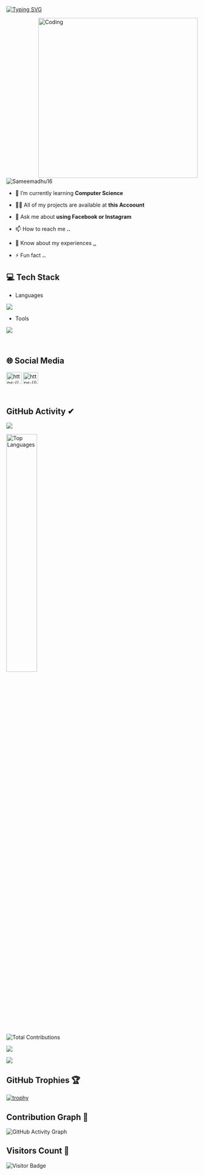 [![Typing SVG](https://readme-typing-svg.herokuapp.com?size=32&vCenter=true&width=760&lines=Hi+%F0%9F%91%8B%2C+I'm+Sameera+Madhuranga;From+Galle,+Sri+Lanka.;(UG)+University+Of+Colombo+School+Of+Computing)](https://git.io/typing-svg)

<img align="right" alt="Coding" width="420" src="https://camo.githubusercontent.com/7de37139d0b4c1ce40865e799b446c0e963a3dd8fb68d239707237c40604fa3d/68747470733a2f2f63646e2e6472696262626c652e636f6d2f75736572732f3733303730332f73637265656e73686f74732f363538313234332f6176656e746f2e676966"/>

<p align="left"> <img src="https://komarev.com/ghpvc/?username=Sameemadhu16&label=Profile%20views&color=0e75b6&style=flat" alt="Sameemadhu16" /> </p>


- 🌱 I’m currently learning **Computer Science**

- 👨‍💻 All of my projects are available at **this Accoount**

- 💬 Ask me about **using Facebook or Instagram**

- 📫 How to reach me **..**

- 📄 Know about my experiences [..](..)

- ⚡ Fun fact **..**

## 💻 Tech Stack
- Languages
<p align="left">
  <a href="https://skillicons.dev">
    <img src="https://skillicons.dev/icons?i=c,cpp,js,scala,java,html,css,react,mongo,nodejs,express,php,mysql,dart,flutter,py" />
  </a>
</p>



- Tools
<p align="left">
  <a href="https://skillicons.dev">
    <img src="https://skillicons.dev/icons?i=git,powershell,arduino,autocad,figma,linux,idea,ps,au,pr,vscode,androidstudio,eclipse,postman,selenium,docker,discord,qt,r,visualstudio,wordpress,bootstrap,firebase,tailwind" />
  </a>
</p>
<br/>

## 🌐 Social Media
<p align="left">
<a href="https://www.facebook.com/profile.php?id=100074589368302&mibextid=LQQJ4d" target="blank"><img align="center" src="https://raw.githubusercontent.com/rahuldkjain/github-profile-readme-generator/master/src/images/icons/Social/facebook.svg" alt="https://www.facebook.com/profile.php?id=100074589368302&mibextid=LQQJ4d" height="30" width="40" /></a>
<a href="https://instagram.com/mr_samee_16?igshid=OGQ5ZDc2ODk2ZA%3D%3D&utm_source=qr" target="blank"><img align="center" src="https://raw.githubusercontent.com/rahuldkjain/github-profile-readme-generator/master/src/images/icons/Social/instagram.svg" alt="https://instagram.com/mr_samee_16?igshid=OGQ5ZDc2ODk2ZA%3D%3D&utm_source=qr" height="30" width="40" /></a>
</p>
<br/>

## GitHub Activity ✔
![](https://github-profile-summary-cards.vercel.app/api/cards/profile-details?username=Sameemadhu16&theme=monokai)

<img width="40%" src="https://github-readme-stats.vercel.app/api/top-langs/?username=Sameemadhu16&theme=bear&hide_border=true&include_all_commits=true&count_private=true&layout=compact&card_width=320" alt="Top Languages" />

![Total Contributions](https://github-readme-stats.vercel.app/api?username=Sameemadhu16&show_icons=true&theme=bear&hide_border=true&include_all_commits=true&count_private=true)

![](https://github-profile-summary-cards.vercel.app/api/cards/stats?username=Sameemadhu16&theme=monokai)

[![](https://github-readme-streak-stats.herokuapp.com?user=Sameemadhu16&theme=soft-green)](https://git.io/streak-stats)

## GitHub Trophies 🏆
[![trophy](https://github-profile-trophy.vercel.app/?username=Sameemadhu16&theme=onestar&no-frame=true)](https://github.com/ryo-ma/github-profile-trophy)

## Contribution Graph 🌱
![GitHub Activity Graph](https://github-readme-activity-graph.vercel.app/graph?username=Sameemadhu16&theme=react-dark&hide_border=true)

## Visitors Count 👀
![Visitor Badge](https://visitor-badge.laobi.icu/badge?page_id=Sameemadhu16.Sameemadhu16)

